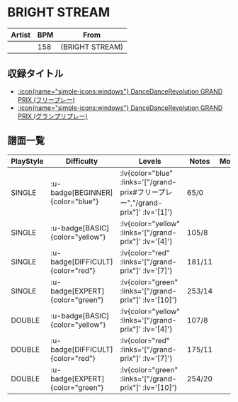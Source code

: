 # BRIGHT STREAM

|Artist|BPM|From|
|------|---|----|
||158|(BRIGHT STREAM)|

## 収録タイトル

- [ :icon{name="simple-icons:windows"} DanceDanceRevolution GRAND PRIX (フリープレー)](/grand-prix#フリープレー)
- [ :icon{name="simple-icons:windows"} DanceDanceRevolution GRAND PRIX (グランプリプレー)](/grand-prix)

## 譜面一覧

|PlayStyle|Difficulty|Levels|Notes|Movie|
|---------|----------|------|-----|-----|
|SINGLE| :u-badge[BEGINNER]{color="blue"} | :lv{color="blue" :links='["/grand-prix#フリープレー","/grand-prix"]' :lv='[1]'} |65/0||
|SINGLE| :u-badge[BASIC]{color="yellow"} | :lv{color="yellow" :links='["/grand-prix"]' :lv='[4]'} |105/8||
|SINGLE| :u-badge[DIFFICULT]{color="red"} | :lv{color="red" :links='["/grand-prix"]' :lv='[7]'} |181/11||
|SINGLE| :u-badge[EXPERT]{color="green"} | :lv{color="green" :links='["/grand-prix"]' :lv='[10]'} |253/14||
|DOUBLE| :u-badge[BASIC]{color="yellow"} | :lv{color="yellow" :links='["/grand-prix"]' :lv='[4]'} |107/8||
|DOUBLE| :u-badge[DIFFICULT]{color="red"} | :lv{color="red" :links='["/grand-prix"]' :lv='[7]'} |175/11||
|DOUBLE| :u-badge[EXPERT]{color="green"} | :lv{color="green" :links='["/grand-prix"]' :lv='[10]'} |254/20||
